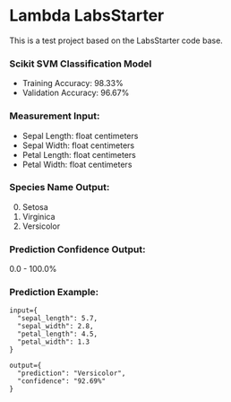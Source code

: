 # Lambda LabsStarter

This is a test project based on the LabsStarter code base.

### Scikit SVM Classification Model
- Training Accuracy: 98.33%
- Validation Accuracy: 96.67%

### Measurement Input:
- Sepal Length: float centimeters
- Sepal Width: float centimeters
- Petal Length: float centimeters
- Petal Width: float centimeters

### Species Name Output:
0. Setosa
1. Virginica
2. Versicolor

### Prediction Confidence Output:
0.0 - 100.0%


### Prediction Example:
```
input={
  "sepal_length": 5.7,
  "sepal_width": 2.8,
  "petal_length": 4.5,
  "petal_width": 1.3
}
```
```
output={
  "prediction": "Versicolor",
  "confidence": "92.69%"
}
```
